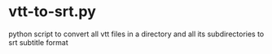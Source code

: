 # vtt-to-srt.py
python script to convert all vtt files in a directory and all its subdirectories to srt subtitle format
